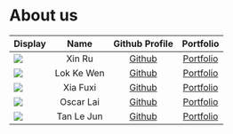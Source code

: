 # About us

Display | Name | Github Profile | Portfolio
--------|:----:|:--------------:|:---------:
![](https://via.placeholder.com/100.png?text=Photo) | Xin Ru | [Github](https://github.com/xseh) | [Portfolio](/tp/docs/team/xseh.md)
![](https://via.placeholder.com/100.png?text=Photo) | Lok Ke Wen | [Github](https://github.com/kewenlok) | [Portfolio](/docs/team/kewenlok.md)
![](https://via.placeholder.com/100.png?text=Photo) | Xia Fuxi | [Github](https://github.com/fupernova) | [Portfolio](/docs/team/fupernova.md)
![](https://via.placeholder.com/100.png?text=Photo) | Oscar Lai | [Github](https://github.com/oscarlai1998) | [Portfolio](/docs/team/oscarlai1998.md)
![](https://via.placeholder.com/100.png?text=Photo) | Tan Le Jun | [Github](https://github.com/LJ-37) | [Portfolio](/docs/team/LJ-37.md)
